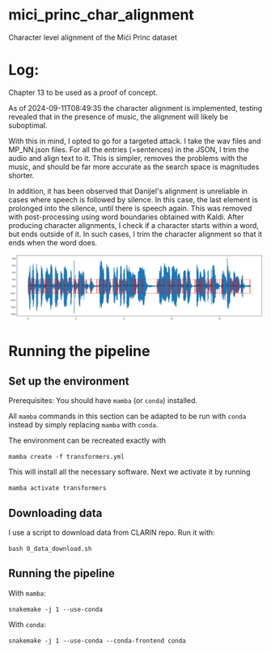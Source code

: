 # mici_princ_char_alignment
Character level alignment of the Mići Princ dataset


# Log:
Chapter 13 to be used as a proof of concept.

As of 2024-09-11T08:49:35 the character alignment is implemented, testing revealed that in the presence of music, the alignment will likely be suboptimal.

With this in mind, I opted to go for a targeted attack. I take the wav files and MP_NN.json files. For all the entries (=sentences) in the JSON, I trim the audio and align text to it. This is simpler, removes the problems with the music, and should  be far more accurate as the search space is magnitudes shorter.

In addition, it has been observed that Danijel's alignment is unreliable in cases where speech is followed by silence. In this case, the last element is prolonged into the silence, until there is speech again. This was removed with post-processing using word boundaries obtained with Kaldi. After producing character alignments, I check if a character starts within a word, but ends outside of it. In such cases, I trim the character alignment so that it ends when the word does.

![alignment plot](imgs/chars.png)


# Running the pipeline

## Set up the environment

Prerequisites: You should have `mamba` (or `conda`) installed.

All `mamba` commands in this section can be adapted to be run with `conda` instead by simply replacing `mamba` with `conda`.

The environment can be recreated exactly with

```mamba create -f transformers.yml```

This will install all the necessary software. Next we activate it by running

```mamba activate transformers```

## Downloading data

I use a script to download data from CLARIN repo. Run it with:

```bash 0_data_download.sh```

## Running the pipeline

With `mamba`:

```snakemake -j 1 --use-conda```

With `conda`:

```snakemake -j 1 --use-conda --conda-frontend conda```

